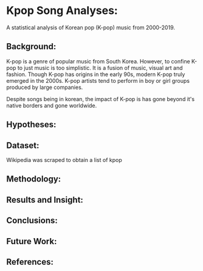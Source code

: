 # Kpop Song Analyses: 
A statistical analysis of Korean pop (K-pop) music from 2000-2019.

## Background: 
K-pop is a genre of popular music from South Korea. However, to confine K-pop to just music is too simplistic. It is a fusion of music, visual art and fashion. Though K-pop has origins in the early 90s, modern K-pop truly emerged in the 2000s. K-pop artists tend to perform in boy or girl groups produced by large companies. 

Despite songs being in korean, the impact of K-pop is has gone beyond it's native borders and gone worldwide.


## Hypotheses:

## Dataset:
Wikipedia was scraped to obtain a list of kpop

## Methodology:

## Results and Insight:

## Conclusions:

## Future Work:

## References: 
